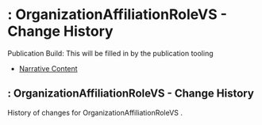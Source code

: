 # : OrganizationAffiliationRoleVS - Change History

Publication Build: This will be filled in by the publication tooling

* [Narrative Content](ValueSet-OrganizationAffiliationRoleVS.html)

## : OrganizationAffiliationRoleVS - Change History

History of changes for OrganizationAffiliationRoleVS .